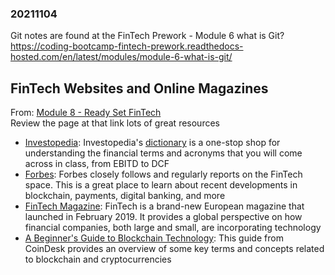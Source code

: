 ### 20211104

Git notes are found at the FinTech Prework - Module 6 what is Git?  
https://coding-bootcamp-fintech-prework.readthedocs-hosted.com/en/latest/modules/module-6-what-is-git/  

## FinTech Websites and Online Magazines  
From: [Module 8 - Ready Set FinTech](https://coding-bootcamp-fintech-prework.readthedocs-hosted.com/en/latest/modules/module-8-ready-set-fintech/)  
Review the page at that link lots of great resources  
* [Investopedia](https://www.investopedia.com/): Investopedia's [dictionary](https://www.investopedia.com/dictionary/) is a one-stop shop for understanding the financial terms and acronyms that you will come across in class, from EBITD to DCF  
* [Forbes](https://www.forbes.com/fintech/#3dd431513f1a): Forbes closely follows and regularly reports on the FinTech space. This is a great place to learn about recent developments in blockchain, payments, digital banking, and more  
* [FinTech Magazine](https://www.fintechmagazine.com/magazine/fintech-magazine/february-2019): FinTech is a brand-new European magazine that launched in February 2019. It provides a global perspective on how financial companies, both large and small, are incorporating technology  
* [A Beginner's Guide to Blockchain Technology](https://www.coindesk.com/information): This guide from CoinDesk provides an overview of some key terms and concepts related to blockchain and cryptocurrencies  
